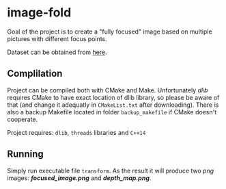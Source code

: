 # image-fold


Goal of the project is to create a "fully focused" image based 
on multiple pictures with different focus points. 

Dataset can be obtained from [here](grail.cs.washington.edu/projects/photomontage/data/bug.zip "Dataset"). 

## Complilation

Project can be compiled both with CMake and Make. Unfortunately *dlib* requires 
CMake to have exact location of dlib library, so please be aware of that 
(and change it adequatly in `CMakeList.txt` after downloading).
There is also a backup Makefile located in folder `backup_makefile` if CMake doesn't cooperate.

Project requires: `dlib`, `threads` libraries and `C++14`

## Running

Simply run executable file `transform`. As the result it will produce 
two _png_ images: **_focused_image.png_** and **_depth_map.png_**.

